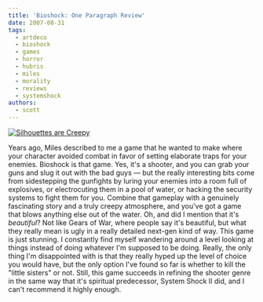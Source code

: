 ```yaml
---
title: 'Bioshock: One Paragraph Review'
date: 2007-08-31
tags:
  - artdeco
  - bioshock
  - games
  - horror
  - hubris
  - miles
  - morality
  - reviews
  - systemshock
authors:
  - scott
---
```


[![Silhouettes are Creepy](/images/1281842431_36776a0f8c.jpg)](http://www.flickr.com/photos/spaceninja/1281842431/)

Years ago, Miles described to me a game that he wanted to make where your character avoided combat in favor of setting elaborate traps for your enemies. Bioshock is that game. Yes, it's a shooter, and you can grab your guns and slug it out with the bad guys — but the really interesting bits come from sidestepping the gunfights by luring your enemies into a room full of explosives, or electrocuting them in a pool of water, or hacking the security systems to fight them for you. Combine that gameplay with a genuinely fascinating story and a truly creepy atmosphere, and you've got a game that blows anything else out of the water. Oh, and did I mention that it's _beautiful_? Not like Gears of War, where people say it's beautiful, but what they really mean is ugly in a really detailed next-gen kind of way. This game is just stunning. I constantly find myself wandering around a level looking at things instead of doing whatever I'm supposed to be doing. Really, the only thing I'm disappointed with is that they really hyped up the level of choice you would have, but the only option I've found so far is whether to kill the "little sisters" or not. Still, this game succeeds in refining the shooter genre in the same way that it's spiritual predecessor, System Shock II did, and I can't recommend it highly enough.

